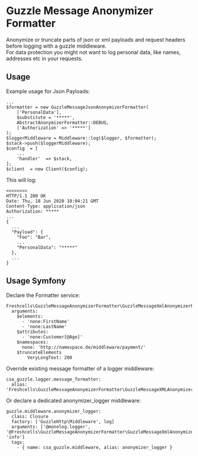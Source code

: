 # Guzzle Message Anonymizer Formatter

Anonymize or truncate parts of json or xml payloads and request headers before logging with a guzzle middleware.  
For data protection you might not want to log personal data, like names, addresses etc in your requests.

## Usage
Example usage for Json Payloads:

    ...
    $formatter = new GuzzleMessageJsonAnonymizerFormatter(
        ['PersonalData'],
        $substitute = '*****',
        AbstractAnonymizerFormatter::DEBUG,
        ['Authorization' => '*****']
    );
    $loggerMiddleware = Middleware::log($logger, $formatter);
    $stack->push($loggerMiddleware);
    $config  = [
        ...
        'handler'  => $stack,
    ];
    $client  = new Client($config);

This will log:

    <<<<<<<<
    HTTP/1.1 200 OK
    Date: Thu, 18 Jun 2020 10:04:21 GMT
    Content-Type: application/json
    Authorization: *****
    ...
    {
      ...
      "Payload": {
        "Foo": "Bar", 
        ...
        "PersonalData": "*****"
      }, 
      ...
    }


## Usage Symfony

Declare the Formatter service:

    Freshcells\GuzzleMessageAnonymizerFormatter\GuzzleMessageXmlAnonymizerFormatter:
      arguments:
        $elements:
          - 'none:FirstName'
          - 'none:LastName'
        $attributes:
          - 'none:Customer[@Age]'
        $namespaces:
          none: 'http://namespace.de/middleware/payment/'
        $truncateElements
            VeryLongText: 200

Override existing message formatter of a logger middleware:

    csa_guzzle.logger.message_formatter:
      alias: 'Freshcells\GuzzleMessageAnonymizerFormatter\GuzzleMessageXMLAnonymizerFormatter'

Or declare a dedicated anonymizer_logger middleware:

    guzzle.middleware.anonymizer_logger:
      class: Closure
      factory: ['GuzzleHttp\Middleware', log]
      arguments: ['@monolog.logger', '@Freshcells\GuzzleMessageAnonymizerFormatter\GuzzleMessageXmlAnonymizerFormatter', 'info']
      tags:
        - { name: csa_guzzle.middleware, alias: anonymizer_logger }

